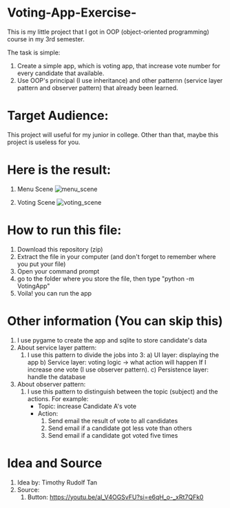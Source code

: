 # Voting-App-Exercise-
This is my little project that I got in OOP (object-oriented programming) course in my 3rd semester.

The task is simple:
1) Create a simple app, which is voting app, that increase vote number for every candidate that available.
2) Use OOP's principal (I use inheritance) and other patternn (service layer pattern and observer pattern) that already been learned.

# Target Audience:
This project will useful for my junior in college. Other than that, maybe this project is useless for you.

# Here is the result:
1. Menu Scene
![menu_scene](https://github.com/cia2003/Voting-App-Exercise-/assets/137704190/a2de5c8e-c5e5-48c0-a0eb-d3596355fcca)

2. Voting Scene
![voting_scene](https://github.com/cia2003/Voting-App-Exercise-/assets/137704190/b370785b-c38c-4290-ae68-a2d6724b9d1d)

# How to run this file:
1) Download this repository (zip)
2) Extract the file in your computer (and don't forget to remember where you put your file)
3) Open your command prompt
4) go to the folder where you store the file, then type "python -m VotingApp"
5) Voila! you can run the app

# Other information (You can skip this)
1) I use pygame to create the app and sqlite to store candidate's data
2) About service layer pattern:
   1) I use this pattern to divide the jobs into 3:
      a) UI layer: displaying the app
      b) Service layer: voting logic -> what action will happen If I increase one vote (I use observer pattern).
      c) Persistence layer: handle the database
3) About observer pattern:
   1) I use this pattern to distinguish between the topic (subject) and the actions. For example:
      - Topic: increase Candidate A's vote
      - Action:
        1) Send email the result of vote to all candidates
        2) Send email if a candidate got less vote than others
        3) Send email if a candidate got voted five times

# Idea and Source
1) Idea by: Timothy Rudolf Tan
2) Source:
   1) Button: https://youtu.be/al_V4OGSvFU?si=e6qH_o-_xRt7QFk0
